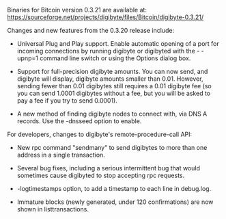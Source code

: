 Binaries for Bitcoin version 0.3.21 are available at:
  https://sourceforge.net/projects/digibyte/files/Bitcoin/digibyte-0.3.21/

Changes and new features from the 0.3.20 release include:

* Universal Plug and Play support.  Enable automatic opening of a port for incoming connections by running digibyte or digibyted with the - -upnp=1 command line switch or using the Options dialog box.

* Support for full-precision digibyte amounts.  You can now send, and digibyte will display, digibyte amounts smaller than 0.01.  However, sending fewer than 0.01 digibytes still requires a 0.01 digibyte fee (so you can send 1.0001 digibytes without a fee, but you will be asked to pay a fee if you try to send 0.0001).

* A new method of finding digibyte nodes to connect with, via DNS A records. Use the -dnsseed option to enable.

For developers, changes to digibyte's remote-procedure-call API:

* New rpc command "sendmany" to send digibytes to more than one address in a single transaction.

* Several bug fixes, including a serious intermittent bug that would sometimes cause digibyted to stop accepting rpc requests. 

* -logtimestamps option, to add a timestamp to each line in debug.log.

* Immature blocks (newly generated, under 120 confirmations) are now shown in listtransactions.
